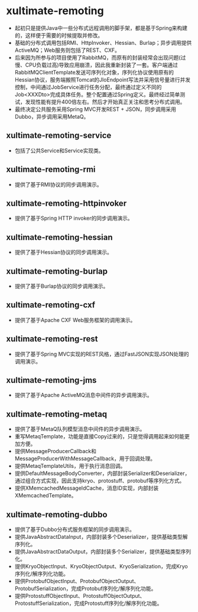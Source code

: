 # xultimate-remoting #

* 起初只是提供Java中一些分布式远程调用的脚手架，都是基于Spring来构建的，这样便于需要的时候提取并修改。
* 基础的分布式调用包括RMI、HttpInvoker、Hessian、Burlap；异步调用提供ActiveMQ；Web服务则包括了REST、CXF。
* 后来因为所参与的项目使用了RabbitMQ，而原有的封装经常会出现问题(过慢、CPU负载过高)导致应用崩溃，因此我重新封装了一套。客户端通过RabbitMQClientTemplate发送可序列化对象，序列化协议使用原有的Hessian协议，服务端搬照Tomcat的JIoEndpoint写法并采用信号量进行并发控制，中间通过JobService进行任务分配，最终通过定义不同的Job\<XXXDto\>完成具体任务。整个配置通过Spring定义。最终经过简单测试，发现性能有提升400倍左右。然后才开始真正关注和思考分布式调用。
* 最终决定公共服务采用Spring MVC开发REST + JSON，同步调用采用Dubbo，异步调用采用MetaQ。


## xultimate-remoting-service ##

* 包括了公共Service和Service实现类。


## xultimate-remoting-rmi ##

* 提供了基于RMI协议的同步调用演示。


## xultimate-remoting-httpinvoker ##

* 提供了基于Spring HTTP invoker的同步调用演示。


## xultimate-remoting-hessian ##

* 提供了基于Hessian协议的同步调用演示。


## xultimate-remoting-burlap ##

* 提供了基于Burlap协议的同步调用演示。


## xultimate-remoting-cxf ##

* 提供了基于Apache CXF Web服务框架的调用演示。


## xultimate-remoting-rest ##

* 提供了基于Spring MVC实现的REST风格，通过FastJSON实现JSON处理的调用演示。


## xultimate-remoting-jms ##

* 提供了基于Apache ActiveMQ消息中间件的异步调用演示。


## xultimate-remoting-metaq ##

* 提供了基于MetaQ队列模型消息中间件的异步调用演示。
* 重写MetaqTemplate，功能是直接Copy过来的，只是觉得调用起来如何能更加方便。
* 提供MessageProducerCallback和MessageProducerWithMessageCallback，用于回调处理。
* 提供MetaqTemplateUtils，用于执行消息回调。
* 提供DefaultMessageBodyConverter，内部封装Serializer和Deserializer，通过组合方式实现，因此支持kryo、protostuff、protobuf等序列化方式。
* 提供XMemcachedMessageIdCache，消息ID实现，内部封装XMemcachedTemplate。


## xultimate-remoting-dubbo ##

* 提供了基于Dubbo分布式服务框架的同步调用演示。
* 提供JavaAbstractDataInput，内部封装多个Deserializer，提供基础类型解序列化。
* 提供JavaAbstractDataOutput，内部封装多个Serializer，提供基础类型序列化。
* 提供KryoObjectInput、KryoObjectOutput、KryoSerialization，完成Kryo序列化/解序列化功能。
* 提供ProtobufObjectInput、ProtobufObjectOutput、ProtobufSerialization，完成Protobuf序列化/解序列化功能。
* 提供ProtostuffObjectInput、ProtostuffObjectOutput、ProtostuffSerialization，完成Protostuff序列化/解序列化功能。
